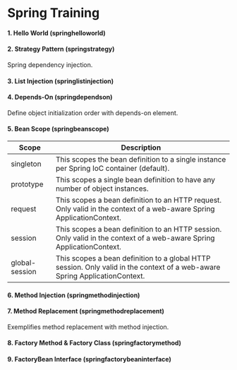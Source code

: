 # Spring Training
#### 1. Hello World (springhelloworld)
#### 2. Strategy Pattern (springstrategy)
Spring dependency injection. 
#### 3. List Injection (springlistinjection)
#### 4. Depends-On (springdependson)
Define object initialization order with depends-on element.
#### 5. Bean Scope (springbeanscope)
| Scope         | Description   |
| ----------- |---------------|
| singleton     | This scopes the bean definition to a single instance per Spring IoC container (default). |
| prototype     | This scopes a single bean definition to have any number of object instances.      |
| request       | This scopes a bean definition to an HTTP request. Only valid in the context of a web-aware Spring ApplicationContext.     |
| session       | This scopes a bean definition to an HTTP session. Only valid in the context of a web-aware Spring ApplicationContext.      |
| global-session| This scopes a bean definition to a global HTTP session. Only valid in the context of a web-aware Spring ApplicationContext.      |
#### 6. Method Injection (springmethodinjection)
#### 7. Method Replacement (springmethodreplacement)
Exemplifies method replacement with method injection.
#### 8. Factory Method & Factory Class (springfactorymethod)
#### 9. FactoryBean Interface (springfactorybeaninterface)
